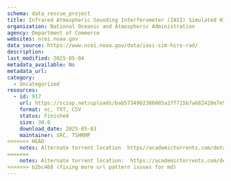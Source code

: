 ```yaml
---
schema: data_rescue_project 
title: Infrared Atmospheric Sounding Interferometer (IASI) Simulated High-resolution Infrared Radiation Sounder (HIRS) Radiances, Version 2b
organization: National Oceanic and Atmospheric Administration
agency: Department of Commerce
websites: ncei.noaa.gov
data_source: https://www.ncei.noaa.gov/data/iasi-sim-hirs-rad/
description: 
last_modified: 2025-05-04
metadata_available: No
metadata_url: 
category:
  - Uncategorized
resources:
  - id: 917
    url: https://sciop.net/uploads/bab5734902386005a2ff715b7a682428e7e97e92
    format: nc, TXT, CSV
    status: Finished
    size: 30.0
    download_date: 2025-05-03
    maintainer: SRC, TSHRMP
<<<<<<< HEAD
    notes: Alternate torrent location  https//academictorrents.com/details/bab5734902386005a2ff715b7a682428e7e97e92
=======
    notes: Alternate torrent location:  https://academictorrents.com/details/bab5734902386005a2ff715b7a682428e7e97e92
>>>>>>> b2bc468 (fixing more url pattern issues for md)
---
```

